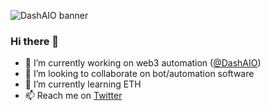 ![DashAIO banner](https://i.imgur.com/GhSDIlo.png "DashAIO banner")

### Hi there 👋

- 🔭 I’m currently working on web3 automation ([@DashAIO](https://twitter.com/dash_aio))
- 👯 I’m looking to collaborate on bot/automation software
- 🌱 I’m currently learning ETH
- 📫 Reach me on [Twitter](https://twitter.com/p4tryk___)
<!--
**desperatee/desperatee** is a ✨ _special_ ✨ repository because its `README.md` (this file) appears on your GitHub profile.

Here are some ideas to get you started:

- 🔭 I’m currently working on ...
- 🌱 I’m currently learning ...
- 👯 I’m looking to collaborate on ...
- 🤔 I’m looking for help with ...
- 💬 Ask me about ...
- 📫 How to reach me: ...
- 😄 Pronouns: ...
- ⚡ Fun fact: ...
-->
